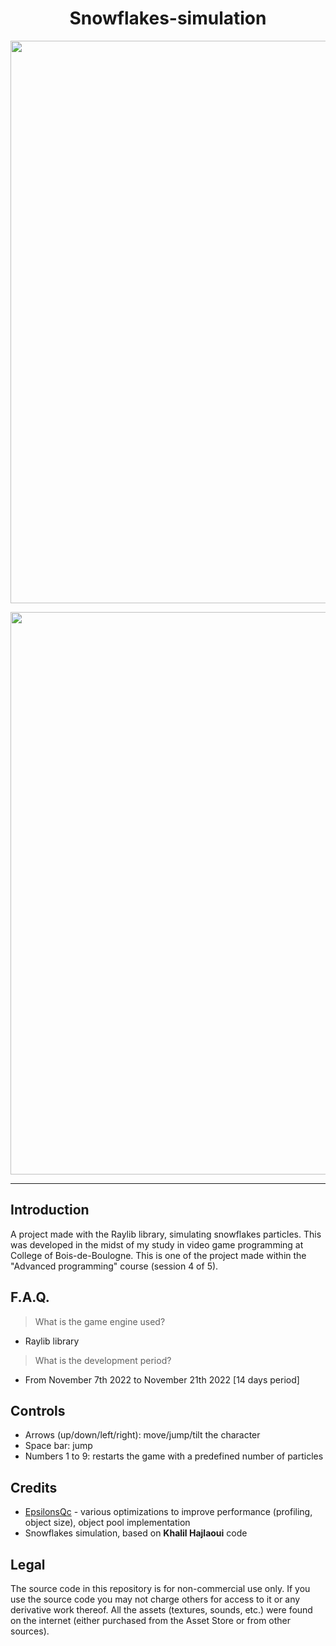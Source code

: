 <h1 align="center">Snowflakes-simulation</h1>
<p align="center"><img width="900" src="https://user-images.githubusercontent.com/11299907/221725055-b0ed6f20-41aa-49ee-baef-c7495fb08ac3.png"></p>
<p align="center"><img width="900" src="https://user-images.githubusercontent.com/11299907/221722691-2ab65509-45a5-4c92-89ba-3e8a4629f9dd.png"></p>

---

## Introduction
A project made with the Raylib library, simulating snowflakes particles. This was developed in the midst of my study in video game programming at College of Bois-de-Boulogne. This is one of the project made within the "Advanced programming" course (session 4 of 5).

## F.A.Q.

> What is the game engine used?
- Raylib library

> What is the development period?
- From November 7th 2022 to November 21th 2022 [14 days period]

## Controls
- Arrows (up/down/left/right): move/jump/tilt the character
- Space bar: jump
- Numbers 1 to 9: restarts the game with a predefined number of particles

## Credits
- [EpsilonsQc](https://github.com/EpsilonsQc) - various optimizations to improve performance (profiling, object size), object pool implementation
- Snowflakes simulation, based on **Khalil Hajlaoui** code

## Legal
The source code in this repository is for non-commercial use only. If you use the source code you may not charge others for access to it or any derivative work thereof. All the assets (textures, sounds, etc.) were found on the internet (either purchased from the Asset Store or from other sources).
